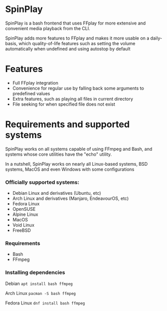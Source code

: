 # SpinPlay
SpinPlay is a bash frontend that uses FFplay for more extensive and convenient media playback from the CLI.

SpinPlay adds more features to FFplay and makes it more usable on a daily-basis, which quality-of-life features such as setting the volume automatically when undefined and using autostop by default

# Features
* Full FFplay integration
* Convenience for regular use by falling back some arguments to predefined values
* Extra features, such as playing all files in current directory
* File seeking for when specified file does not exist

# Requirements and supported systems
SpinPlay works on all systems capable of using FFmpeg and Bash, and systems whose core utilities have the "echo" utility.

In a nutshell, SpinPlay works on nearly all Linux-based systems, BSD systems, MacOS and even Windows with some configurations

### Officially supported systems:
* Debian Linux and derivatives (Ubuntu, etc)
* Arch Linux and derivatives (Manjaro, EndeavourOS, etc)
* Fedora Linux
* OpenSUSE
* Alpine Linux
* MacOS
* Void Linux
* FreeBSD

### Requirements
* Bash
* FFmpeg

### Installing dependencies
Debian ``` apt install bash ffmpeg ```

Arch Linux ``` pacman -S bash ffmpeg ```

Fedora Linux ``` dnf install bash ffmpeg ```

